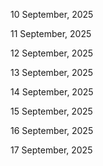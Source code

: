 10 September, 2025

11 September, 2025

12 September, 2025

13 September, 2025

14 September, 2025

15 September, 2025

16 September, 2025

17 September, 2025
